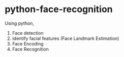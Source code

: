 # python-face-recognition

Using python,

1. Face detection 
2. Identify facial features (Face Landmark Estimation) 
3. Face Encoding 
4. Face Recognition
